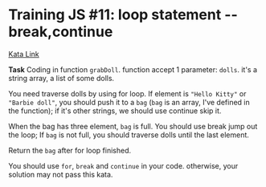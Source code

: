 # Training JS #11: loop statement --break,continue

[Kata Link](https://www.codewars.com/kata/5721c189cdd71194c1000b9b/javascript)

**Task**
Coding in function `grabDoll`. function accept 1 parameter: `dolls`. it's a string array, a list of some dolls.

You need traverse dolls by using for loop. If element is `"Hello Kitty"` or `"Barbie doll"`, you should push it to a `bag` (`bag` is an array, I've defined in the function); if it's other strings, we should use continue skip it.

When the bag has three element, `bag` is full. You should use break jump out the loop; If `bag` is not full, you should traverse dolls until the last element.

Return the `bag` after for loop finished.

You should use `for`, `break` and `continue` in your code. otherwise, your solution may not pass this kata.
